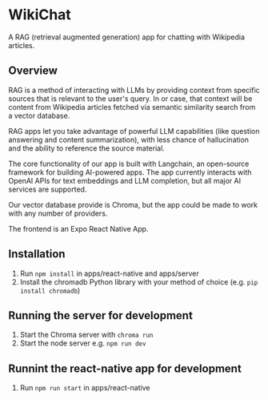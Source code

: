 # WikiChat
A RAG (retrieval augmented generation) app for chatting with Wikipedia articles.

## Overview
RAG is a method of interacting with LLMs by providing context from specific sources that is relevant to the user's query. In or case, that context will be content from Wikipedia articles fetched via semantic similarity search from a vector database.

RAG apps let you take advantage of powerful LLM capabilities (like question answering and content summarization), with less chance of hallucination and the ability to reference the source material.

The core functionality of our app is built with Langchain, an open-source framework for building AI-powered apps. The app currently interacts with OpenAI APIs for text embeddings and LLM completion, but all major AI services are supported.

Our vector database provide is Chroma, but the app could be made to work with any number of providers.

The frontend is an Expo React Native App.

## Installation
1. Run `npm install` in apps/react-native and apps/server
2. Install the chromadb Python library with your method of choice (e.g. `pip install chromadb`)

## Running the server for development
1. Start the Chroma server with `chroma run`
2. Start the node server e.g. `npm run dev`

## Runnint the react-native app for development
1. Run `npm run start` in apps/react-native